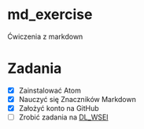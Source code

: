 # md_exercise
Ćwiczenia z markdown
# Zadania
- [x] Zainstalować Atom
- [x] Nauczyć się Znaczników Markdown
- [x] Założyć konto na GitHub
- [ ] Zrobić zadania na [DL_WSEI](https://dl.wsei.lublin.pl)
